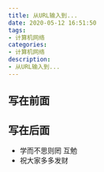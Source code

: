 ```yaml
---
title: 从URL输入到...
date: 2020-05-12 16:51:50
tags:
- 计算机网络
categories:
- 计算机网络
description:
- 从URL输入到...
---
```



## 写在前面

## 写在后面
- 学而不思则罔 互勉
- 祝大家多多发财